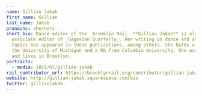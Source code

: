 ```yaml
---
name: Gillian Jakab
first_name: Gillian
last_name: Jakab
pronouns: she/hers
short_bio: Dance editor of the _Brooklyn Rail_ **Gillian Jakab** is also
  associate editor of _Gagosian Quarterly_. Her writing on dance and other
  topics has appeared in these publications, among others. She holds a BA from
  the University of Michigan and a MA from Columbia University. She was raised
  and lives in Brooklyn.
portraits:
  - media: 2021/07/gillian-jakab
rail_contributor_url: https://brooklynrail.org/contributor/gillian-jakab
website: http://gillian-jakab.squarespace.com/bio
twitter: gillianjakab
---
```

